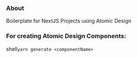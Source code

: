 ### About

Boilerplate for NextJS Projects using Atomic Design 

### For creating Atomic Design Components:

shell```yarn generate <componentName>```
